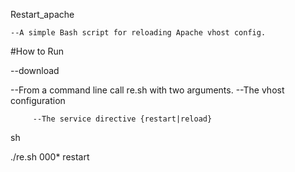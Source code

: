 Restart_apache 

    --A simple Bash script for reloading Apache vhost config.

#How to Run

   --download 
   
   --From a command line call re.sh with two arguments.
         --The vhost configuration
         
         --The service directive {restart|reload}

sh

./re.sh 000* restart

